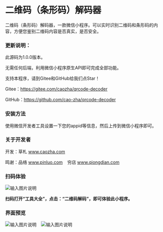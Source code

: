 ﻿# 二维码（条形码）解码器

二维码（条形码）解码器，一款微信小程序。可以实时识别二维码和条形码的内容，方便您鉴别二维码内容是否真实，是否安全。

### 更新说明：

此源码为1.0.0版本。

无需任何后端，利用微信小程序原生API即可完成全部功能。

支持本程序，请到Gitee和GitHub给我们点Star！

Gitee：https://gitee.com/caozha/qrcode-decoder

GitHub：https://github.com/cao-zha/qrcode-decoder

### 安装方法

使用微信开发者工具设置一下您的appid等信息，然后上传到微信小程序即可。

### 关于开发者

开发：草札 www.caozha.com

鸣谢：品络 www.pinluo.com  &ensp;  穷店 www.qiongdian.com

### 扫码体验
![输入图片说明](https://images.gitee.com/uploads/images/2020/0505/115321_cf3cf19a_7397417.jpeg "工具大全")

 **扫码打开“工具大全”，点击：“二维码解码”，即可体验此小程序。** 

### 界面预览

![输入图片说明](https://images.gitee.com/uploads/images/2020/0505/115844_dfa86299_7397417.jpeg "1") &ensp; ![输入图片说明](https://images.gitee.com/uploads/images/2020/0505/115909_4e42ee9f_7397417.jpeg "2")

